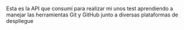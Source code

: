 Esta es la API que consumí para realizar mi unos test aprendiendo a manejar las herramientas Git y GitHub junto a diversas plataformas de despliegue 
  
